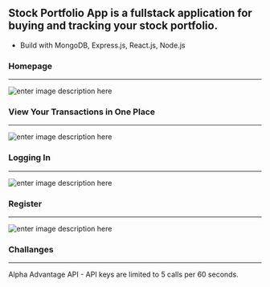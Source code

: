 
## Stock Portfolio App is a fullstack application for buying and tracking your stock portfolio.
- Build with MongoDB, Express.js, React.js, Node.js

### Homepage
---
![enter image description here](https://i.imgur.com/JB4kHYl.png)


### View Your Transactions in One Place
---
![enter image description here](https://i.imgur.com/aGoLIH9.png)

### Logging In
---
![enter image description here](https://i.imgur.com/8n7OVA1.png)
### Register
---
![enter image description here](https://i.imgur.com/vlPQvhV.png)


### Challanges 
---
   Alpha Advantage API
    - API keys are limited to 5 calls per 60 seconds.
   
